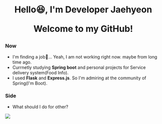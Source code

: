 <h1 align="center">
  Hello😆, I'm Developer Jaehyeon
</p>

<p align="center">
  Welcome to my GitHub!
</p>

### Now

  * I'm finding a job🔎... Yeah, I am not working right now. maybe from long time ago.
  * Currnetly studying **Spring boot** and personal projects for Service delivery system(Food Info).
  * I used **Flask** and **Express.js**. So I'm admiring at the community of Spring(I'm Boot).

### Side
  * What should I do for other?

![](https://komarev.com/ghpvc/?username=codingator&color=blueviolet)

<!--
**codingator/codingator** is a ✨ _special_ ✨ repository because its `README.md` (this file) appears on your GitHub profile.

Here are some ideas to get you started:

- 🔭 I’m currently working on ...
- 🌱 I’m currently learning ...
- 👯 I’m looking to collaborate on ...
- 🤔 I’m looking for help with ...
- 💬 Ask me about ...
- 📫 How to reach me: ...
- 😄 Pronouns: ...
- ⚡ Fun fact: ...
-->
